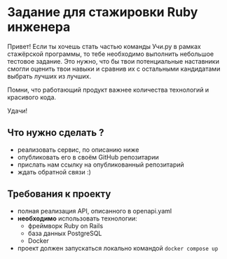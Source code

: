 # Задание для стажировки Ruby инженера

Привет! Если ты хочешь стать частью команды Учи.ру в рамках стажёрской программы,
то тебе необходимо выполнить небольшое тестовое задание. Это нужно, что бы твои
потенциальные наставники смогли оценить твои навыки и сравнив их с остальными
кандидатами выбрать лучших из лучших.

Помни, что работающий продукт важнее количества технологий и красивого кода.

Удачи!

## Что нужно сделать ?

- реализовать сервис, по описанию ниже
- опубликовать его в своём GitHub репозитарии
- прислать нам ссылку на опубликованный репозитарий
- ждать обратной связи :)

## Требования к проекту

- полная реализация API, описанного в openapi.yaml
- **необходимо** использовать технологии:
    - фреймворк Ruby on Rails
    - база данных PostgreSQL
    - Docker
- проект должен запускаться локально командой `docker compose up`
